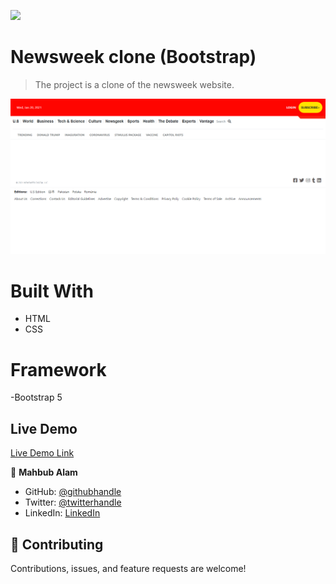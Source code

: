 ![](https://img.shields.io/badge/Microverse-blueviolet)

# Newsweek clone (Bootstrap)

> The project is a clone of the newsweek website.

![](./images/desk-m-1.PNG)

# Built With
- HTML
- CSS

# Framework

-Bootstrap 5

## Live Demo
[Live Demo Link](https://mahbubul14.github.io/newsweek-clone/)

👤 **Mahbub Alam**

- GitHub: [@githubhandle](https://github.com/mahbubul14/)
- Twitter: [@twitterhandle](https://twitter.com/MahbubA10454419)
- LinkedIn: [LinkedIn](https://www.linkedin.com/in/mahbubul-alam-20595/)

## 🤝 Contributing

Contributions, issues, and feature requests are welcome!
